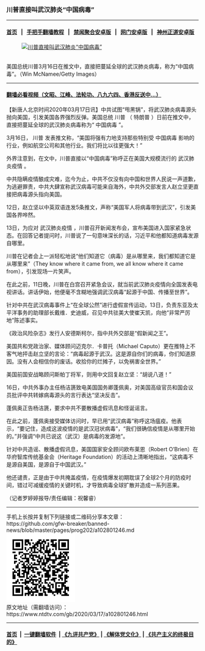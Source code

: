 ### 川普直接叫武汉肺炎“中国病毒”
------------------------

#### [首页](https://github.com/gfw-breaker/banned-news/blob/master/README.md) &nbsp;&nbsp;|&nbsp;&nbsp; [手把手翻墙教程](https://github.com/gfw-breaker/guides/wiki) &nbsp;&nbsp;|&nbsp;&nbsp; [禁闻聚合安卓版](https://github.com/gfw-breaker/bn-android) &nbsp;&nbsp;|&nbsp;&nbsp; [网门安卓版](https://github.com/oGate2/oGate) &nbsp;&nbsp;|&nbsp;&nbsp; [神州正道安卓版](https://github.com/SzzdOgate/update) 



<div><div class="featured_image">
 <a href="https://i.ntdtv.com/assets/uploads/2020/03/GettyImages-1212809383.jpg" target="_blank">
  <figure>
   <img alt="川普直接叫武汉肺炎“中国病毒”" src="https://i.ntdtv.com/assets/uploads/2020/03/GettyImages-1212809383-800x450.jpg"/>
  </figure><br/>
 </a>
 <span class="caption">
  美国总统川普3月16日在推文中，直接把蔓延全球的武汉肺炎病毒，称为“中国病毒”。（Win McNamee/Getty Images）
 </span>
</div>
</div><hr/>

#### [翻墙必看视频（文昭、江峰、法轮功、八九六四、香港反送中...）](https://github.com/gfw-breaker/banned-news/blob/master/pages/link3.md)

<div><div class="post_content" itemprop="articleBody">
 <p>
  【新唐人北京时间2020年03月17日讯】中共试图“甩黑锅”，将武汉肺炎病毒源头抛向美国，引发美国各界强烈反弹。美国总统
  <ok href="https://www.ntdtv.com/gb/川普.htm">
   川普
  </ok>
  （
  <ok href="https://www.ntdtv.com/gb/特朗普.htm">
   特朗普
  </ok>
  ）日前在推文中，直接把蔓延全球的武汉肺炎病毒称为“
  <ok href="https://www.ntdtv.com/gb/中国病毒.htm">
   中国病毒
  </ok>
  ”。
 </p>
 <p>
  3月16日，
  <ok href="https://www.ntdtv.com/gb/川普.htm">
   川普
  </ok>
  发表推文称，“美国将强有力地支持那些特别受
  <ok href="https://www.ntdtv.com/gb/中国病毒.htm">
   中国病毒
  </ok>
  影响的行业，例如航空公司和其他行业。我们将比以往更强大！”
 </p>
 <p>
  外界注意到，在文中，川普直接以“中国病毒”称呼正在美国大规模流行的
  <ok href="https://www.ntdtv.com/gb/442749.htm">
   武汉肺炎疫情
  </ok>
  。
 </p>
 <p>
  中共隐瞒疫情酿成灾难，迄今为止，中共不仅没有向中国和世界人民说一声道歉，为逃避罪责，中共大肆宣称武汉病毒可能来自海外，中共外交部发言人赵立坚更直接把病毒源头指向美国。
 </p>
 <p>
  12日，赵立坚以中英双语连发5条推文，声称“美国军人将病毒带到武汉”，引发美国各界哗然。
 </p>
 <p>
  13日，为应对
  <ok href="https://www.ntdtv.com/gb/442749.htm">
   武汉肺炎疫情
  </ok>
  ，川普召开新闻发布会，宣布美国进入国家紧急状态。在回答记者提问时，川普说了一句意味深长的话，习近平和他都知道病毒发源自哪里。
 </p>
 <p>
  川普在记者会上一派轻松地说“他们知道它（病毒）是从哪里来，我们都知道它是从哪里来”（They know where it came from, we all know where it came from），引发现场一片笑声。
 </p>
 <p>
  在此之前，11日晚，川普在白宫召开紧急会议，就当前武汉肺炎疫情向全国发表电视讲话。讲话伊始，他便毫不含糊地强调武汉病毒“起源于中国、传播至世界”。
 </p>
 <p>
  针对中共在武汉病毒事件上“在全球公然”进行虚假宣传运动，13日，负责东亚及太平洋事务的助理部长戴维．史迪威，召见中共驻美大使崔天凯，向他“非常严厉地”陈述事实。
 </p>
 <p>
  《政治风险杂志》发行人安德斯柯尔，指中共外交部是“假新闻之王”。
 </p>
 <p>
  美国共和党政治家、媒体顾问迈克尔．卡普托（Michael Caputo）更在推特上不客气地抨击赵立坚的言论：“病毒起源于武汉。这是源自你们的病毒，你们知道原因。没有人会相信你的废话。收拾你的烂摊子，以免祸害全世界。”
 </p>
 <p>
  美国前国安战略顾问斯帕丁将军，则用中文回复赵立坚：“胡说八道！”
 </p>
 <p>
  16日，中共外事办主任杨洁篪致电美国国务卿蓬佩奥，对美国高级官员和国会议员批评中共转嫁病毒源头的言行表达“坚决反击”。
 </p>
 <p>
  蓬佩奥正告杨洁篪，要求中共不要散播虚假讯息和怪诞谣言。
 </p>
 <p>
  在此之前，蓬佩奥接受媒体访问时，早已用“武汉病毒”称呼这场瘟疫。他表示，“要记住，造成这波疫情的是武汉冠状病毒”，“我们很确信疫情是从哪里开始的。”并强调“中共已说这（武汉）是病毒的发源地”。
 </p>
 <p>
  针对中共造谣、散播虚假讯息，美国国家安全顾问欧布莱恩（Robert O’Brien）在华府智库传统基金会（Heritage Foundation）的活动上清晰地指出，“这病毒不是源自美国，是源自于中国武汉。”
 </p>
 <p>
  他还谴责，正是由于中共掩盖疫情，在疫情爆发初期耽误了全球2个月的防疫时间，错过可减缓疫情的关键时机，才导致病毒全球扩散并造成一系列恶果。
 </p>
 <p>
  （记者罗婷婷报导/责任编辑：祝馨睿）
 </p>
 <div class="single_ad">
 </div>
</div>
</div>
<hr/>
手机上长按并复制下列链接或二维码分享本文章：<br/>
https://github.com/gfw-breaker/banned-news/blob/master/pages/prog202/a102801246.md <br/>
<a href='https://github.com/gfw-breaker/banned-news/blob/master/pages/prog202/a102801246.md'><img src='https://github.com/gfw-breaker/banned-news/blob/master/pages/prog202/a102801246.md.png'/></a> <br/>
原文地址（需翻墙访问）：https://www.ntdtv.com/gb/2020/03/17/a102801246.html


------------------------
#### [首页](https://github.com/gfw-breaker/banned-news/blob/master/README.md) &nbsp;|&nbsp; [一键翻墙软件](https://github.com/gfw-breaker/nogfw/blob/master/README.md) &nbsp;| [《九评共产党》](https://github.com/gfw-breaker/9ping.md/blob/master/README.md#九评之一评共产党是什么) | [《解体党文化》](https://github.com/gfw-breaker/jtdwh.md/blob/master/README.md) | [《共产主义的终极目的》](https://github.com/gfw-breaker/gczydzjmd.md/blob/master/README.md)


<img src='http://gfw-breaker.win/banned-news/pages/prog202/a102801246.md' width='0px' height='0px'/>